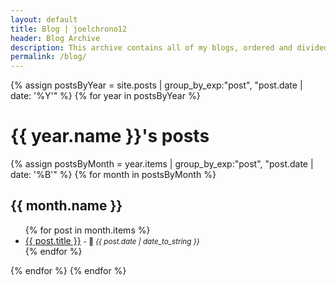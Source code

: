 ```yaml
---
layout: default
title: Blog | joelchrono12
header: Blog Archive
description: This archive contains all of my blogs, ordered and divided by date
permalink: /blog/
---
```


{% assign postsByYear = site.posts | group_by_exp:"post", "post.date | date: '%Y'" %}
{% for year in postsByYear %}
  <h1>{{ year.name }}'s posts</h1>
{% assign postsByMonth = year.items | group_by_exp:"post", "post.date | date: '%B'" %}
{% for month in postsByMonth %}
<h2>{{ month.name }}</h2>
<ul >
  {% for post in month.items %}
   <li><a href="{{ post.url }}">{{ post.title }}</a>
	 <small>
	  -  📅 <em>{{ post.date | date_to_string }}</em> 
	</small></li>
  {% endfor %}
</ul>
{% endfor %}
{% endfor %}
